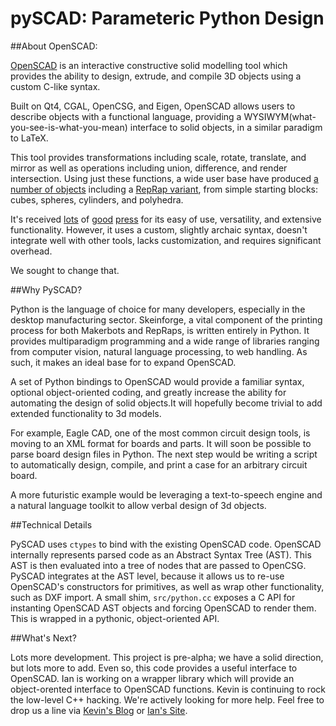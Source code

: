 pySCAD: Parameteric Python Design
===

##About OpenSCAD:

[OpenSCAD](http://openscad.org/) is an interactive constructive solid modelling tool which provides the ability to design, extrude, and compile 3D objects using a custom C-like syntax.

Built on Qt4, CGAL, OpenCSG, and Eigen, OpenSCAD allows users to describe objects with a functional language, providing a WYSIWYM(what-you-see-is-what-you-mean) interface to solid objects, in a similar paradigm to LaTeX.

This tool provides transformations including scale, rotate, translate, and mirror as well as operations including union, difference, and render intersection. Using just these functions, a wide user base have produced [a number of objects](http://www.thingiverse.com/tag:openscad) including a [RepRap variant](https://github.com/prusajr/PrusaMendel), from simple starting blocks: cubes, spheres, cylinders, and polyhedra.

It's received [lots](http://blog.thingiverse.com/2009/11/06/in-which-openscad-wins-me-over/) of [good](http://hackaday.com/2010/01/12/how-to-make-a-printable-ces-badge/) [press](http://blog.makezine.com/archive/2009/11/openscad_constructive_solid_geometr.html) for its easy of use, versatility, and extensive functionality. However, it uses a custom, slightly archaic syntax, doesn't integrate well with other tools, lacks customization, and requires significant overhead.

We sought to change that.

##Why PySCAD?

Python is the language of choice for many developers, especially in the desktop manufacturing sector. Skeinforge, a vital component of the printing process for both Makerbots and RepRaps, is written entirely in Python. It provides multiparadigm programming and a wide range of libraries ranging from computer vision, natural language processing, to web handling. As such, it makes an ideal base for to expand OpenSCAD.

A set of Python bindings to OpenSCAD would provide a familiar syntax, optional object-oriented coding, and greatly increase the ability for automating the design of solid objects.It will hopefully become trivial to add extended functionality to 3d models.

For example, Eagle CAD, one of the most common circuit design tools, is moving to an XML format for boards and parts. It will soon be possible to parse board design files in Python. The next step would be writing a script to automatically design, compile, and print a case for an arbitrary circuit board. 

A more futuristic example would be leveraging a text-to-speech engine and a natural language toolkit to allow verbal design of 3d objects.

##Technical Details

PySCAD uses `ctypes` to bind with the existing OpenSCAD code. OpenSCAD internally represents parsed code as an Abstract Syntax Tree (AST). This AST is then evaluated into a tree of nodes that are passed to OpenCSG. PySCAD integrates at the AST level, because it allows us to re-use OpenSCAD's constructors for primitives, as well as wrap other functionality, such as DXF import. A small shim, `src/python.cc` exposes a C API for instanting OpenSCAD AST objects and forcing OpenSCAD to render them. This is wrapped in a pythonic, object-oriented API. 

##What's Next?

Lots more development. This project is pre-alpha; we have a solid direction, but lots more to add. Even so, this code provides a useful interface to OpenSCAD. Ian is working on a wrapper library which will provide an object-orented interface to OpenSCAD functions. Kevin is continuing to rock the low-level C++ hacking. We're actively looking for more help. Feel free to drop us a line via [Kevin's Blog](http://kevinmehall.net) or [Ian's Site](itdnhr.com). 
